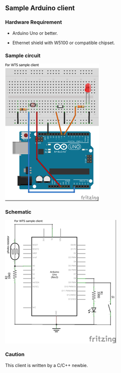 ## Sample Arduino client

### Hardware Requirement

 - Arduino Uno or better.

 - Ethernet shield with W5100 or compatible chipset.

### Sample circuit

![Circuit diagram](https://github.com/michaelfung/wts-clients/raw/master/uno/images/bb_web.png "Breadboard circuit for WTS sample client")

### Schematic

![Schematic diagram](https://github.com/michaelfung/wts-clients/raw/master/uno/images/schematic_web.png "Schematic for WTS sample client")


### Caution
This client is written by a C/C++ newbie.
